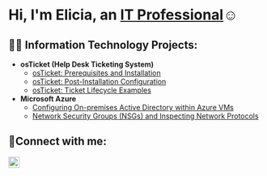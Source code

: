 <h1>Hi, I'm Elicia, an <a href="https://www.linkedin.com/in/elicia-fontilus/">IT Professional</a>☺</h1>

<h2>👨‍💻 Information Technology Projects:</h2>

- <b>osTicket (Help Desk Ticketing System)</b>
  - [osTicket: Prerequisites and Installation](https://github.com/eliciaf23/osticket-prereqs)
  - [osTicket: Post-Installation Configuration](https://github.com/eliciaf23/post-install-config)
  - [osTicket: Ticket Lifecycle Examples](https://github.com/eliciaf23/ticket-lifecycle)
- <b>Microsoft Azure</b>
  - [Configuring On-premises Active Directory within Azure VMs](https://github.com/eliciaf23/configure-ad)
  - [Network Security Groups (NSGs) and Inspecting Network Protocols](https://github.com/eliciaf23/azure-network-protocols)

<h2>🤳Connect with me:</h2>

[<img align="left" alt="Josh | LinkedIn" width="22px" src="https://cdn.jsdelivr.net/npm/simple-icons@v3/icons/linkedin.svg" />][linkedin]

[linkedin]: https://linkedin.com/in/elicia-fontilus
